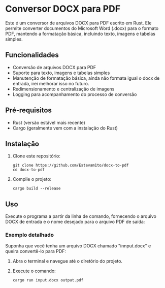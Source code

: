 # Conversor DOCX para PDF

Este é um conversor de arquivos DOCX para PDF escrito em Rust. Ele permite converter documentos do Microsoft Word (.docx) para o formato PDF, mantendo a formatação básica, incluindo texto, imagens e tabelas simples.

## Funcionalidades

- Conversão de arquivos DOCX para PDF
- Suporte para texto, imagens e tabelas simples
- Manutenção de formatação básica, ainda não formata igual o docx de entrada, irei melhorar isso no futuro.
- Redimensionamento e centralização de imagens
- Logging para acompanhamento do processo de conversão

## Pré-requisitos

- Rust (versão estável mais recente)
- Cargo (geralmente vem com a instalação do Rust)

## Instalação

1. Clone este repositório:
   ```
   git clone https://github.com/Estevam1to/docx-to-pdf
   cd docx-to-pdf
   ```

2. Compile o projeto:
   ```
   cargo build --release
   ```

## Uso

Execute o programa a partir da linha de comando, fornecendo o arquivo DOCX de entrada e o nome desejado para o arquivo PDF de saída:

### Exemplo detalhado

Suponha que você tenha um arquivo DOCX chamado "innput.docx" e queira convertê-lo para PDF:

1. Abra o terminal e navegue até o diretório do projeto.

2. Execute o comando:
   ```
   cargo run input.docx output.pdf
   ```